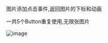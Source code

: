 图片添加点击事件,返回图片的下标和动画

一共5个Button重复使用,无限张图片

![image](https://github.com/OnioniOS/Images/blob/master/1.gif)
